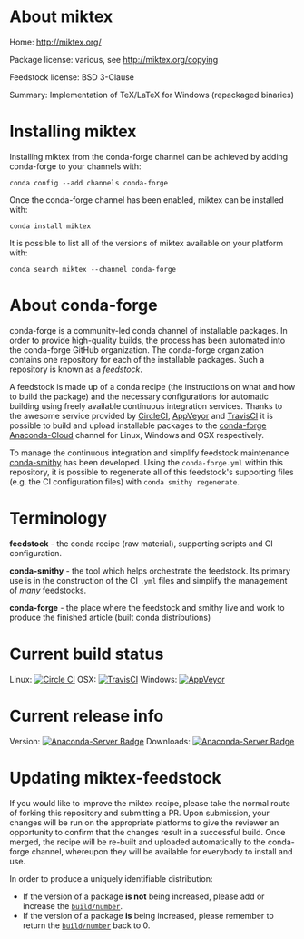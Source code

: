 About miktex
============

Home: http://miktex.org/

Package license: various, see http://miktex.org/copying

Feedstock license: BSD 3-Clause

Summary: Implementation of TeX/LaTeX for Windows (repackaged binaries)



Installing miktex
=================

Installing miktex from the conda-forge channel can be achieved by adding conda-forge to your channels with:

```
conda config --add channels conda-forge
```

Once the conda-forge channel has been enabled, miktex can be installed with:

```
conda install miktex
```

It is possible to list all of the versions of miktex available on your platform with:

```
conda search miktex --channel conda-forge
```


About conda-forge
=================

conda-forge is a community-led conda channel of installable packages.
In order to provide high-quality builds, the process has been automated into the
conda-forge GitHub organization. The conda-forge organization contains one repository
for each of the installable packages. Such a repository is known as a *feedstock*.

A feedstock is made up of a conda recipe (the instructions on what and how to build
the package) and the necessary configurations for automatic building using freely
available continuous integration services. Thanks to the awesome service provided by
[CircleCI](https://circleci.com/), [AppVeyor](http://www.appveyor.com/)
and [TravisCI](https://travis-ci.org/) it is possible to build and upload installable
packages to the [conda-forge](https://anaconda.org/conda-forge)
[Anaconda-Cloud](http://docs.anaconda.org/) channel for Linux, Windows and OSX respectively.

To manage the continuous integration and simplify feedstock maintenance
[conda-smithy](http://github.com/conda-forge/conda-smithy) has been developed.
Using the ``conda-forge.yml`` within this repository, it is possible to regenerate all of
this feedstock's supporting files (e.g. the CI configuration files) with ``conda smithy regenerate``.


Terminology
===========

**feedstock** - the conda recipe (raw material), supporting scripts and CI configuration.

**conda-smithy** - the tool which helps orchestrate the feedstock.
                   Its primary use is in the construction of the CI ``.yml`` files
                   and simplify the management of *many* feedstocks.

**conda-forge** - the place where the feedstock and smithy live and work to
                  produce the finished article (built conda distributions)

Current build status
====================

Linux: [![Circle CI](https://circleci.com/gh/conda-forge/miktex-feedstock.svg?style=svg)](https://circleci.com/gh/conda-forge/miktex-feedstock)
OSX: [![TravisCI](https://travis-ci.org/conda-forge/miktex-feedstock.svg?branch=master)](https://travis-ci.org/conda-forge/miktex-feedstock)
Windows: [![AppVeyor](https://ci.appveyor.com/api/projects/status/github/conda-forge/miktex-feedstock?svg=True)](https://ci.appveyor.com/project/conda-forge/miktex-feedstock/branch/master)

Current release info
====================
Version: [![Anaconda-Server Badge](https://anaconda.org/conda-forge/miktex/badges/version.svg)](https://anaconda.org/conda-forge/miktex)
Downloads: [![Anaconda-Server Badge](https://anaconda.org/conda-forge/miktex/badges/downloads.svg)](https://anaconda.org/conda-forge/miktex)


Updating miktex-feedstock
=========================

If you would like to improve the miktex recipe, please take the normal
route of forking this repository and submitting a PR. Upon submission, your changes will
be run on the appropriate platforms to give the reviewer an opportunity to confirm that the
changes result in a successful build. Once merged, the recipe will be re-built and uploaded
automatically to the conda-forge channel, whereupon they will be available for everybody to
install and use.

In order to produce a uniquely identifiable distribution:
 * If the version of a package **is not** being increased, please add or increase
   the [``build/number``](http://conda.pydata.org/docs/building/meta-yaml.html#build-number-and-string).
 * If the version of a package **is** being increased, please remember to return
   the [``build/number``](http://conda.pydata.org/docs/building/meta-yaml.html#build-number-and-string)
   back to 0.
